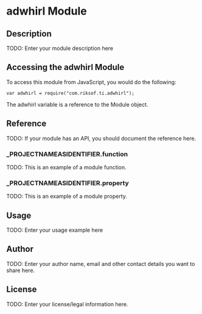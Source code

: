 # adwhirl Module

## Description

TODO: Enter your module description here

## Accessing the adwhirl Module

To access this module from JavaScript, you would do the following:

	var adwhirl = require("com.riksof.ti.adwhirl");

The adwhirl variable is a reference to the Module object.	

## Reference

TODO: If your module has an API, you should document
the reference here.

### ___PROJECTNAMEASIDENTIFIER__.function

TODO: This is an example of a module function.

### ___PROJECTNAMEASIDENTIFIER__.property

TODO: This is an example of a module property.

## Usage

TODO: Enter your usage example here

## Author

TODO: Enter your author name, email and other contact
details you want to share here. 

## License

TODO: Enter your license/legal information here.
